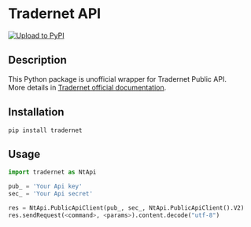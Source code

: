 # Tradernet API
[![Upload to PyPI](https://github.com/kazanzhy/tradernet/actions/workflows/pypi-publish.yml/badge.svg)](https://github.com/kazanzhy/tradernet/actions/workflows/pypi-publish.yml)

## Description
This Python package is unofficial wrapper for Tradernet Public API.  
More details in [Tradernet official documentation](https://tradernet.com/tradernet-api/).

## Installation
```shell
pip install tradernet
```

## Usage
```python
import tradernet as NtApi

pub_ = 'Your Api key'
sec_ = 'Your Api secret'

res = NtApi.PublicApiClient(pub_, sec_, NtApi.PublicApiClient().V2)
res.sendRequest(<command>, <params>).content.decode("utf-8")
```
